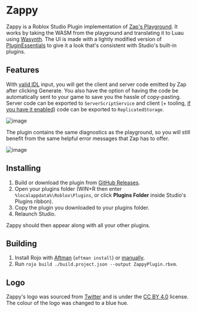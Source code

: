 # Zappy
Zappy is a Roblox Studio Plugin implementation of [Zap's Playground](https://zap.redblox.dev/playground.html). It works by taking the WASM from the playground and translating it to Luau using [Wasynth](https://github.com/Rerumu/Wasynth).
The UI is made with a lightly modified version of [PluginEssentials](https://github.com/mvyasu/PluginEssentials/) to give it a look that's consistent with Studio's built-in plugins.

## Features
With [valid IDL](https://zap.redblox.dev/intro/getting-started.html#writing-your-first-network-description) input, you will get the client and server code emitted by Zap after clicking Generate. You also have the option of having the code be automatically sent to your game to save you the hassle of copy-pasting. Server code can be exported to `ServerScriptService` and client (+ tooling, [if you have it enabled](https://zap.redblox.dev/config/options.html#tooling)) code can be exported to `ReplicatedStorage`.

![image](https://github.com/user-attachments/assets/3b0dc8b3-cc25-46c8-8579-dd1df5fefe09)

The plugin contains the same diagnostics as the playground, so you will still benefit from the same helpful error messages that Zap has to offer.

![image](https://github.com/Ultrasonic1209/Zappy/assets/44583181/9b77c372-3024-4b75-a4f7-ad33f26c93aa)

## Installing

1. Build or download the plugin from [GitHub Releases](https://github.com/Ultrasonic1209/Zappy/releases/latest).
2. Open your plugins folder (WIN+R then enter `%localappdata%\Roblox\Plugins`, or click **Plugins Folder** inside Studio's Plugins ribbon).
3. Copy the plugin you downloaded to your plugins folder.
4. Relaunch Studio.

Zappy should then appear along with all your other plugins.

## Building

1. Install Rojo with [Aftman](https://github.com/LPGhatguy/aftman) (`aftman install`) or [manually](https://rojo.space/docs/v7/getting-started/installation/).
2. Run `rojo build ./build.project.json --output ZappyPlugin.rbxm`.

## Logo
Zappy's logo was sourced from [Twitter](https://github.com/twitter/twemoji/blob/master/assets/svg/26a1.svg) and is under the [CC BY 4.0](https://creativecommons.org/licenses/by/4.0/) license. The colour of the logo was changed to a blue hue.
